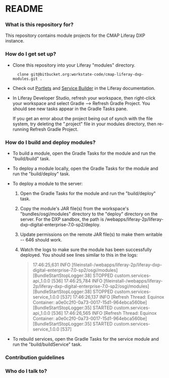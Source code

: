 # README #

### What is this repository for? ###

This repository contains module projects for the CMAP Liferay DXP instance.

### How do I get set up? ###

* Clone this repository into your Liferay "modules" directory.

        clone git@bitbucket.org:workstate-code/cmap-liferay-dxp-modules.git .

* Check out [Portlets](https://dev.liferay.com/develop/tutorials/-/knowledge_base/7-0/portlets) and [Service Builder](https://dev.liferay.com/develop/tutorials/-/knowledge_base/7-0/service-builder) in the Liferay documentation.

* In Liferay Developer Studio, refresh your workspace, then right-click your workspace and select Gradle --> Refresh Gradle Project. You should see new tasks appear in the Gradle Tasks pane.

  If you get an error about the project being out of synch with the file system, try  deleting the ".project" file in your modules directory, then re-running Refresh Gradle Project.
 
### How do I build and deploy modules? ###

* To build a module, open the Gradle Tasks for the module and run the "build/build" task.

* To deploy a module locally, open the Gradle Tasks for the module and run the "build/deploy" task.

* To deploy a module to the server:
	
	1. Open the Gradle Tasks for the module and run the "build/deploy" task.
	2. Copy the module's JAR file(s) from the workspace's "bundles/osgi/modules" directory to the "deploy" directory on the server. For the DXP sandbox, the path is /webapps/liferay-2p/liferay-dxp-digital-enterprise-7.0-sp2/deploy.
	3. Update permissions on the remote JAR file(s) to make them writable -- 646 should work. 
	4. Watch the logs to make sure the module has been successfully deployed. You should see lines similar to this in the logs: 

		> 17:46:25,631 INFO  [fileinstall-/webapps/liferay-2p/liferay-dxp-digital-enterprise-7.0-sp2/osgi/modules][BundleStartStopLogger:38] STOPPED custom.services-api_1.0.0 [536]
		> 17:46:25,784 INFO  [fileinstall-/webapps/liferay-2p/liferay-dxp-digital-enterprise-7.0-sp2/osgi/modules][BundleStartStopLogger:38] STOPPED custom.services-service_1.0.0 [537]
		> 17:46:26,137 INFO  [Refresh Thread: Equinox Container: a0e0c2f0-0a73-0017-15d1-964ebca560be][BundleStartStopLogger:35] STARTED custom.services-api_1.0.0 [536]
		> 17:46:26,565 INFO  [Refresh Thread: Equinox Container: a0e0c2f0-0a73-0017-15d1-964ebca560be][BundleStartStopLogger:35] STARTED custom.services-service_1.0.0 [537]

* To rebuild services, open the Gradle Tasks for the service module and run the "build/buildService" task.

### Contribution guidelines ###

### Who do I talk to? ###